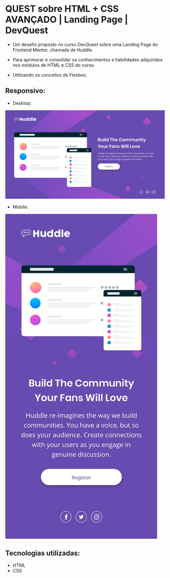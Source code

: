 # QUEST sobre HTML + CSS AVANÇADO | Landing Page | DevQuest

* Um desafio proposto no curso DevQuest sobre uma Landing Page do Frontend Mentor, chamada de Huddle. 

* Para aprimorar e consolidar os conhecimentos e habilidades adquiridos nos módulos de HTML e CSS do curso. 

* Utilizando os conceitos de Flexbox.


## Responsivo:
* Desktop:
<img src="./src/design/desktop-design.jpg" alt="Projeto Huddle - Versão Desktop">

* Mobile:
<img src="./src/design/mobile-design.jpg" alt="Projeto Huddle - Versão Mobile">


## Tecnologias utilizadas:

 * HTML
 * CSS

